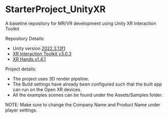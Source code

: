 # StarterProject_UnityXR

A baseline repository for MR/VR development using Unity XR Interaction Toolkit

Repository Details:
- Unity version [2022.3.13f1](https://unity.com/releases/editor/qa/lts-releases)
- [XR Interaction Toolkit v3.0.3](https://docs.unity3d.com/Packages/com.unity.xr.interaction.toolkit@3.0/manual/index.html)
- [XR Hands v1.4.1](https://docs.unity3d.com/Packages/com.unity.xr.hands@1.4/manual/index.html)


Project details:
- The project uses 3D render pipeline.
- The Build settings have already been configured such that the built app can run on the Open XR devices.
- All the examples scenes can be found under the Assets/Samples folder.

NOTE:
Make sure to change the Company Name and Product Name under player settings.